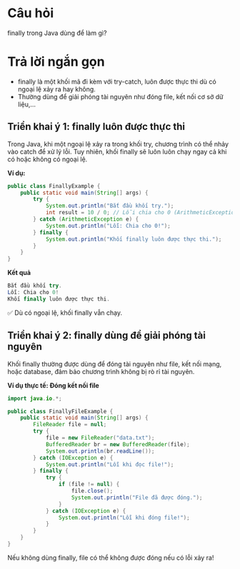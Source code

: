 # Câu hỏi
finally trong Java dùng để làm gì?

# Trả lời ngắn gọn  
*	finally là một khối mã đi kèm với try-catch, luôn được thực thi dù có ngoại lệ xảy ra hay không.
*	Thường dùng để giải phóng tài nguyên như đóng file, kết nối cơ sở dữ liệu,...


## Triển khai ý 1: finally luôn được thực thi
Trong Java, khi một ngoại lệ xảy ra trong khối try, chương trình có thể nhảy vào catch để xử lý lỗi. Tuy nhiên, khối finally sẽ luôn luôn chạy ngay cả khi có hoặc không có ngoại lệ.

**Ví dụ:**
```java
public class FinallyExample {
    public static void main(String[] args) {
        try {
            System.out.println("Bắt đầu khối try.");
            int result = 10 / 0; // Lỗi chia cho 0 (ArithmeticException)
        } catch (ArithmeticException e) {
            System.out.println("Lỗi: Chia cho 0!");
        } finally {
            System.out.println("Khối finally luôn được thực thi.");
        }
    }
}

```
**Kết quả**
```java
Bắt đầu khối try.  
Lỗi: Chia cho 0!  
Khối finally luôn được thực thi.  

```
✅ Dù có ngoại lệ, khối finally vẫn chạy.

## Triển khai ý 2: finally dùng để giải phóng tài nguyên
Khối finally thường được dùng để đóng tài nguyên như file, kết nối mạng, hoặc database, đảm bảo chương trình không bị rò rỉ tài nguyên.

**Ví dụ thực tế: Đóng kết nối file**
```java
import java.io.*;

public class FinallyFileExample {
    public static void main(String[] args) {
        FileReader file = null;
        try {
            file = new FileReader("data.txt");
            BufferedReader br = new BufferedReader(file);
            System.out.println(br.readLine());
        } catch (IOException e) {
            System.out.println("Lỗi khi đọc file!");
        } finally {
            try {
                if (file != null) {
                    file.close();
                    System.out.println("File đã được đóng.");
                }
            } catch (IOException e) {
                System.out.println("Lỗi khi đóng file!");
            }
        }
    }
}

```
Nếu không dùng finally, file có thể không được đóng nếu có lỗi xảy ra!

